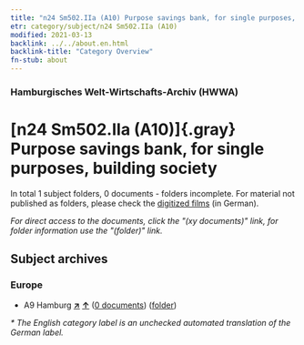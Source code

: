 ```yaml
---
title: "n24 Sm502.IIa (A10) Purpose savings bank, for single purposes, building society"
etr: category/subject/n24 Sm502.IIa (A10)
modified: 2021-03-13
backlink: ../../about.en.html
backlink-title: "Category Overview"
fn-stub: about
---
```


### Hamburgisches Welt-Wirtschafts-Archiv (HWWA)
# [n24 Sm502.IIa (A10)]{.gray}&#8201; Purpose savings bank, for single purposes, building society&#160; 





In total 1 subject folders, 0 documents - folders incomplete.
For material not published as folders, please check the [digitized films](/film/h1_sh) (in German).

_For direct access to the documents, click the "(xy documents)" link, for folder information use the "(folder)" link._

## Subject archives



### Europe

- A9 Hamburg [**&nearr;**](../../../geo/i/140905/about.en.html "Hamburg (all folders)") [**&uarr;**](../../../geo/about.en.html#A9 "Country category system") (<a href="https://pm20.zbw.eu/dfgview/sh/140905,145439" title="about: Hamburg : Purpose savings bank, for single purposes, building society" target="_blank">0 documents</a>) ([folder](../../../../folder/sh/1409xx/140905/1454xx/145439/about.en.html))


_* The English category label is an unchecked automated translation of the German label._

